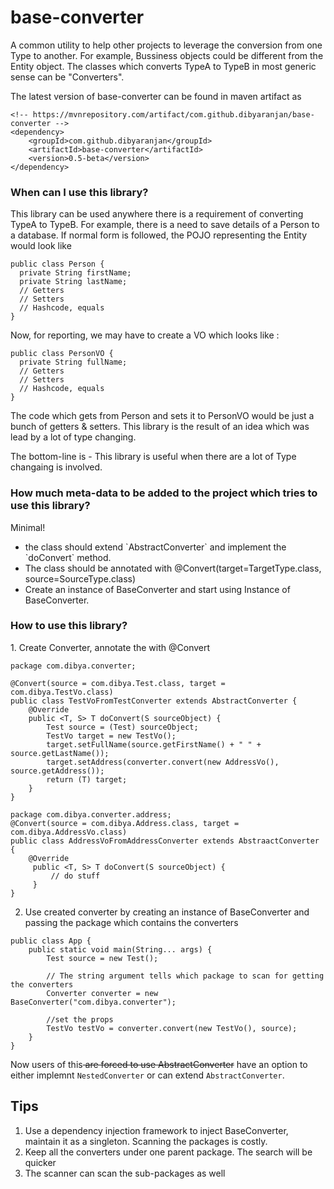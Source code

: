 # base-converter

A common utility to help other projects to leverage the conversion from one Type to another. For example, Bussiness objects could be different from the Entity object. The classes which converts TypeA to TypeB in most generic sense can be "Converters".

The latest version of base-converter can be found in maven artifact as 

```
<!-- https://mvnrepository.com/artifact/com.github.dibyaranjan/base-converter -->
<dependency>
    <groupId>com.github.dibyaranjan</groupId>
    <artifactId>base-converter</artifactId>
    <version>0.5-beta</version>
</dependency>
```

<h3>When can I use this library?</h3>
This library can be used anywhere there is a requirement of converting TypeA to TypeB. For example, there is a need to save details of a Person to a database.
If normal form is followed, the POJO representing the Entity would look like

```
public class Person {
  private String firstName;
  private String lastName;
  // Getters
  // Setters
  // Hashcode, equals
}
```

Now, for reporting, we may have to create a VO which looks like : 

```
public class PersonVO {
  private String fullName;
  // Getters
  // Setters
  // Hashcode, equals
}
```

The code which gets from Person and sets it to PersonVO would be just a bunch of getters & setters. This library is the result of an idea which was lead by a lot of type changing.

The bottom-line is - This library is useful when there are a lot of Type changaing is involved.

<h3>How much meta-data to be added to the project which tries to use this library?</h3>
Minimal!
<ul>
<li>the class should extend `AbstractConverter` and implement the `doConvert` method.</li>
<li>The class should be annotated with @Convert(target=TargetType.class, source=SourceType.class)</li>
<li>Create an instance of BaseConverter and start using Instance of BaseConverter.
</ul>

<h3>How to use this library?</h3>
1. Create Converter, annotate the with @Convert

```
package com.dibya.converter;

@Convert(source = com.dibya.Test.class, target = com.dibya.TestVo.class)
public class TestVoFromTestConverter extends AbstractConverter {
    @Override
    public <T, S> T doConvert(S sourceObject) {
        Test source = (Test) sourceObject;
        TestVo target = new TestVo();
        target.setFullName(source.getFirstName() + " " + source.getLastName());
        target.setAddress(converter.convert(new AddressVo(), source.getAddress());
        return (T) target;
    }
}

package com.dibya.converter.address;
@Convert(source = com.dibya.Address.class, target = com.dibya.AddressVo.class)
public class AddressVoFromAddressConverter extends AbstraactConverter {
    @Override
     public <T, S> T doConvert(S sourceObject) {
         // do stuff
     }
}
```
2. Use created converter by creating an instance of BaseConverter and passing the package which contains the converters
```
public class App {
    public static void main(String... args) {
        Test source = new Test();
        
        // The string argument tells which package to scan for getting the converters
        Converter converter = new BaseConverter("com.dibya.converter"); 
        
        //set the props
        TestVo testVo = converter.convert(new TestVo(), source);
    }
}

```
Now users of this<strike> are forced to use AbstractConverter</strike> have an option to either implemnt `NestedConverter` or can extend `AbstractConverter`.

<h2>Tips</h2>
<ol>
<li>Use a dependency injection framework to inject BaseConverter, maintain it as a singleton. Scanning the packages is costly.</li>
<li>Keep all the converters under one parent package. The search will be quicker</li>
<li>The scanner can scan the sub-packages as well</li>
</ol>

